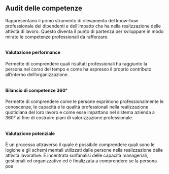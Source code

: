 ## Audit delle competenze
Rappresentano il primo strumento di rilevamento del know-how professionale dei dipendenti e
dell’impatto che ha nella realizzazione delle attività di lavoro. Questo diventa il punto di partenza
per sviluppare in modo mirato le competenze professionali da rafforzare.

###### <icon name="performance-assestment"></icon>

#### Valutazione performance
Permette di comprendere quali risultati professionali ha raggiunto la persona nel corso del
tempo e come ha espresso il proprio contributo all’interno dell’organizzazione.

###### <icon name="360-evaluation"></icon>

#### Bilancio di competenze 360°
Permette di comprendere come le persone esprimono professionalmente le conoscenze, le
capacità e le qualità professionali nella realizzazione quotidiana del loro lavoro e come esse
impattano nel sistema azienda a 360° al fine di costruire piani di valorizzazione professionale.

###### <icon name="potential-assestment"></icon>

#### Valutazione potenziale
È un processo attraverso il quale è possibile comprendere quali sono le logiche e gli schemi
mentali utilizzati dalle persone nella realizzazione delle attività lavorative. È incentrata
sull’analisi delle capacità manageriali, gestionali ed organizzative ed è finalizzata a
comprendere se la persona pos